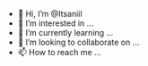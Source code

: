 - 👋 Hi, I’m @Itsaniil
- 👀 I’m interested in ...
- 🌱 I’m currently learning ...
- 💞️ I’m looking to collaborate on ...
- 📫 How to reach me ...

<!---
Itsaniil/Itsaniil is a ✨ special ✨ repository because its `README.md` (this file) appears on your GitHub profile.
You can click the Preview link to take a look at your changes.
--->
